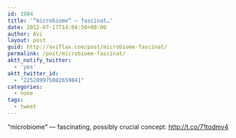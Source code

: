 ```yaml
---
id: 1984
title: '“microbiome” — fascinat…'
date: 2012-07-17T14:04:50+00:00
author: Avi
layout: post
guid: http://aviflax.com/post/microbiome-fascinat/
permalink: /post/microbiome-fascinat/
aktt_notify_twitter:
  - 'yes'
aktt_twitter_id:
  - "225289975082659841"
categories:
  - none
tags:
  - tweet
---
```

“microbiome” — fascinating, possibly crucial concept: <a href="http://t.co/71todmv4" rel="nofollow">http://t.co/71todmv4</a>